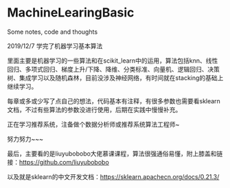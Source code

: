 # MachineLearingBasic
Some notes, code and thoughts  

2019/12/7 学完了机器学习基本算法  

里面主要是机器学习的一些算法和在scikit_learn中的运用，算法包括knn、线性回归、多项式回归、梯度上升/下降、降维、分类标准、向量机、逻辑回归、决策树、集成学习以及随机森林，目前没涉及神经网络，有时间就在stacking的基础上继续学习。  

每章或多或少写了点自己的想法，代码基本有注释，有很多参数也需要看sklearn文档，不过有些算法的参数没进行使用，后期在实践中慢慢补充。  

正在学习推荐系统，注备做个数据分析师或推荐系统算法工程师~  

努力努力~~~  

最后，主要看的是liuyubobobo大佬慕课课程，算法很强通俗易懂，附上膝盖和链接：https://github.com/liuyubobobo  

以及就是sklearn的中文开发文档：https://sklearn.apachecn.org/docs/0.21.3/
